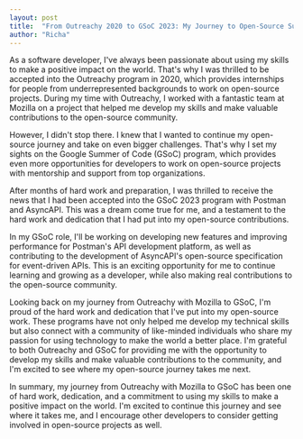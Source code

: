 ```yaml
---
layout: post
title:  "From Outreachy 2020 to GSoC 2023: My Journey to Open-Source Success"
author: "Richa"
---
```


As a software developer, I've always been passionate about using my skills to make a positive impact on the world. That's why I was thrilled to be accepted into the Outreachy program in 2020, which provides internships for people from underrepresented backgrounds to work on open-source projects. During my time with Outreachy, I worked with a fantastic team at Mozilla on a project that helped me develop my skills and make valuable contributions to the open-source community.

However, I didn't stop there. I knew that I wanted to continue my open-source journey and take on even bigger challenges. That's why I set my sights on the Google Summer of Code (GSoC) program, which provides even more opportunities for developers to work on open-source projects with mentorship and support from top organizations.

After months of hard work and preparation, I was thrilled to receive the news that I had been accepted into the GSoC 2023 program with Postman and AsyncAPI. This was a dream come true for me, and a testament to the hard work and dedication that I had put into my open-source contributions.

In my GSoC role, I'll be working on developing new features and improving performance for Postman's API development platform, as well as contributing to the development of AsyncAPI's open-source specification for event-driven APIs. This is an exciting opportunity for me to continue learning and growing as a developer, while also making real contributions to the open-source community.

Looking back on my journey from Outreachy with Mozilla to GSoC, I'm proud of the hard work and dedication that I've put into my open-source work. These programs have not only helped me develop my technical skills but also connect with a community of like-minded individuals who share my passion for using technology to make the world a better place. I'm grateful to both Outreachy and GSoC for providing me with the opportunity to develop my skills and make valuable contributions to the community, and I'm excited to see where my open-source journey takes me next.

In summary, my journey from Outreachy with Mozilla to GSoC has been one of hard work, dedication, and a commitment to using my skills to make a positive impact on the world. I'm excited to continue this journey and see where it takes me, and I encourage other developers to consider getting involved in open-source projects as well.